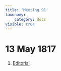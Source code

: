 ```yaml
---
title: 'Meeting 91'
taxonomy:
    category: docs
visible: true
---
```


# 13 May 1817

1. [Editorial](editorial)  

